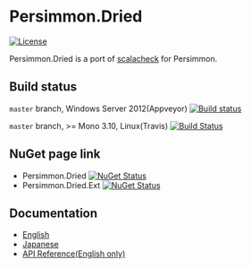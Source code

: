 # Persimmon.Dried

[![License][license-image]][license-url]

Persimmon.Dried is a port of [scalacheck](https://github.com/rickynils/scalacheck) for Persimmon.

## Build status

``master`` branch, Windows Server 2012(Appveyor) [![Build status](https://ci.appveyor.com/api/projects/status/j7bj9gu6ssxkadr8/branch/master?svg=true)](https://ci.appveyor.com/project/pocketberserker/persimmon-dried/branch/master)

``master`` branch, >= Mono 3.10, Linux(Travis) [![Build Status](https://travis-ci.org/persimmon-projects/Persimmon.Dried.svg?branch=master)](https://travis-ci.org/persimmon-projects/Persimmon.Dried)

## NuGet page link

* Persimmon.Dried [![NuGet Status](http://img.shields.io/nuget/v/Persimmon.Dried.svg)](https://www.nuget.org/packages/Persimmon.Dried/)
* Persimmon.Dried.Ext [![NuGet Status](http://img.shields.io/nuget/v/Persimmon.Dried.Ext.svg)](https://www.nuget.org/packages/Persimmon.Dried.Ext/)

## Documentation

* [English](http://persimmon-projects.github.io/Persimmon.Dried/)
* [Japanese](http://persimmon-projects.github.io/Persimmon.Dried/ja/)
* [API Reference(English only)](http://persimmon-projects.github.io/Persimmon.Dried/reference/)

[license-url]: https://github.com/persimmon-projects/Persimmon.Dried/blob/master/LICENSE
[license-image]: https://img.shields.io/github/license/persimmon-projects/Persimmon.Dried.svg
